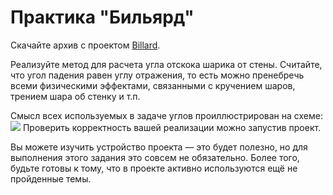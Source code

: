 # Практика "Бильярд"
Скачайте архив с проектом [Billard](https://ulearn.me/Exercise/StudentZip?courseId=BasicProgramming&slideId=e191b760-98cd-4d54-981a-971f0b4e319d).

Реализуйте метод для расчета угла отскока шарика от стены. Считайте, что угол падения равен углу отражения,
то есть можно пренебречь всеми физическими эффектами, связанными с кручением шаров, трением шара об стенку и т.п.

Смысл всех используемых в задаче углов проиллюстрирован на схеме:
<a href="https://ulearn.me/Courses/BasicProgramming/L020_Mistakes.html"><img src="https://ulearn.me/Courses/BasicProgramming/L020_Mistakes/BilliardTask.png"></a>
Проверить корректность вашей реализации можно запустив проект.

Вы можете изучить устройство проекта — это будет полезно, но для выполнения этого задания это совсем не обязательно. Более того, будьте готовы к тому, что в проекте активно используются ещё не пройденные темы.
